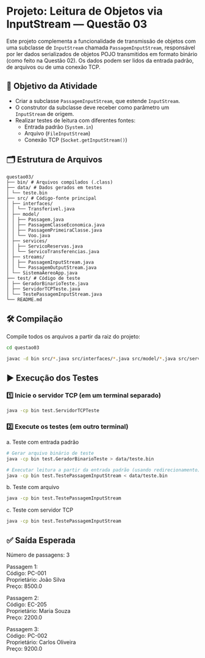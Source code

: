 # Projeto: Leitura de Objetos via InputStream — Questão 03

Este projeto complementa a funcionalidade de transmissão de objetos com uma subclasse de `InputStream` chamada `PassagemInputStream`, responsável por ler dados serializados de objetos POJO transmitidos em formato binário (como feito na Questão 02). Os dados podem ser lidos da entrada padrão, de arquivos ou de uma conexão TCP.

## 🎯 Objetivo da Atividade

- Criar a subclasse `PassagemInputStream`, que estende `InputStream`.
- O construtor da subclasse deve receber como parâmetro um `InputStream` de origem.
- Realizar testes de leitura com diferentes fontes:
  - Entrada padrão (`System.in`)
  - Arquivo (`FileInputStream`)
  - Conexão TCP (`Socket.getInputStream()`)

## 🗂️ Estrutura de Arquivos

    questao03/
    ├── bin/ # Arquivos compilados (.class)
    ├── data/ # Dados gerados em testes
    │ └── teste.bin
    ├── src/ # Código-fonte principal
    │ ├── interfaces/
    │ │ └── Transferivel.java
    │ ├── model/
    │ │ ├── Passagem.java
    │ │ ├── PassagemClasseEconomica.java
    │ │ ├── PassagemPrimeiraClasse.java
    │ │ └── Voo.java
    │ ├── services/
    │ │ ├── ServicoReservas.java
    │ │ └── ServicoTransferencias.java
    │ ├── streams/
    │ │ ├── PassagemInputStream.java
    │ │ └── PassagemOutputStream.java
    │ └── SistemaAereoApp.java
    ├── test/ # Código de teste
    │ ├── GeradorBinarioTeste.java
    │ ├── ServidorTCPTeste.java
    │ └── TestePassagemInputStream.java
    └── README.md


## 🛠️ Compilação

Compile todos os arquivos a partir da raiz do projeto:

```bash
cd questao03

javac -d bin src/*.java src/interfaces/*.java src/model/*.java src/services/*.java src/streams/*.java test/*.java
```

## ▶️ Execução dos Testes  

### 1️⃣ Inicie o servidor TCP (em um terminal separado)  
```bash
java -cp bin test.ServidorTCPTeste
```

### 2️⃣ Execute os testes (em outro terminal) 
a. Teste com entrada padrão
```bash
# Gerar arquivo binário de teste
java -cp bin test.GeradorBinarioTeste > data/teste.bin

# Executar leitura a partir da entrada padrão (usando redirecionamento)
java -cp bin test.TestePassagemInputStream < data/teste.bin
```

b. Teste com arquivo
```bash
java -cp bin test.TestePassagemInputStream
```
c. Teste com servidor TCP
```bash
java -cp bin test.TestePassagemInputStream

```

## ✅ Saída Esperada

Número de passagens: 3

Passagem 1:  
Código: PC-001  
Proprietário: João Silva  
Preço: 8500.0  
  
Passagem 2:  
Código: EC-205  
Proprietário: Maria Souza  
Preço: 2200.0  
  
Passagem 3:  
Código: PC-002  
Proprietário: Carlos Oliveira  
Preço: 9200.0  
